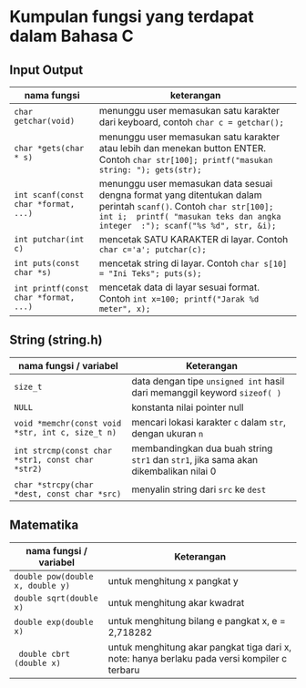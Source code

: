# Kumpulan fungsi yang terdapat dalam Bahasa C

## Input Output

nama fungsi |  keterangan
--- | --- 
` char getchar(void) ` | menunggu user memasukan satu karakter dari keyboard, contoh ` char c = getchar(); `
` char *gets(char * s) ` | menunggu user memasukan satu karakter atau lebih dan menekan button ENTER. Contoh ` char str[100]; printf("masukan string: "); gets(str); `
` int scanf(const char *format, ...) ` | menunggu user memasukan data sesuai dengna format yang ditentukan dalam perintah `scanf()`. Contoh  `char str[100]; int i;  printf( "masukan teks dan angka integer  :"); scanf("%s %d", str, &i); `
` int putchar(int c) ` | mencetak SATU KARAKTER di layar. Contoh ` char c='a'; putchar(c); `
` int puts(const char *s) ` | mencetak string di layar. Contoh  ` char s[10] = "Ini Teks"; puts(s); `
` int printf(const char *format, ...) ` | mencetak data di layar sesuai format. Contoh ` int x=100; printf("Jarak %d meter", x); `


## String  (string.h)

nama fungsi / variabel | Keterangan 
--- | ---
` size_t ` | data dengan tipe ` unsigned int ` hasil dari memanggil keyword ` sizeof( ) `
` NULL ` | konstanta nilai pointer null
` void *memchr(const void *str, int c, size_t n) ` | mencari lokasi karakter ` c ` dalam ` str `, dengan ukuran ` n `
` int strcmp(const char *str1, const char *str2) ` | membandingkan dua buah string ` str1 ` dan ` str1 `, jika sama akan dikembalikan nilai 0
` char *strcpy(char *dest, const char *src) ` | menyalin string dari ` src ` ke ` dest `



## Matematika

nama fungsi / variabel | Keterangan 
--- | ---
` double pow(double x, double y) ` | untuk menghitung x pangkat y
` double sqrt(double x) ` | untuk menghitung akar kwadrat
` double exp(double x) ` | untuk menghitung bilang e pangkat x, e = 2,718282
`  double cbrt  (double x) ` | untuk menghitung akar pangkat tiga dari x, note: hanya berlaku pada versi kompiler c terbaru
